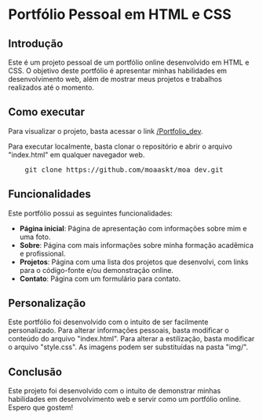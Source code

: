 <h1>Portfólio Pessoal em HTML e CSS</h1>

<h2>Introdução</h2>

<p>Este é um projeto pessoal de um portfólio online desenvolvido em HTML e CSS. O objetivo deste portfólio é apresentar minhas habilidades em desenvolvimento web, além de mostrar meus projetos e trabalhos realizados até o momento.</p>

<h2>Como executar</h2>

<p>Para visualizar o projeto, basta acessar o link <a href="https://moaaskt.github.io/moa_dev/">/Portfolio_dev</a>.</p>

<p>Para executar localmente, basta clonar o repositório e abrir o arquivo "index.html" em qualquer navegador web.</p>

<pre>
	git clone https://github.com/moaaskt/moa_dev.git
</pre>

<h2>Funcionalidades</h2>

<p>Este portfólio possui as seguintes funcionalidades:</p>

<ul>
	<li><strong>Página inicial</strong>: Página de apresentação com informações sobre mim e uma foto.</li>
	<li><strong>Sobre</strong>: Página com mais informações sobre minha formação acadêmica e profissional.</li>
	<li><strong>Projetos</strong>: Página com uma lista dos projetos que desenvolvi, com links para o código-fonte e/ou demonstração online.</li>
	<li><strong>Contato</strong>: Página com um formulário para contato.</li>
</ul>

<h2>Personalização</h2>

<p>Este portfólio foi desenvolvido com o intuito de ser facilmente personalizado. Para alterar informações pessoais, basta modificar o conteúdo do arquivo "index.html". Para alterar a estilização, basta modificar o arquivo "style.css". As imagens podem ser substituídas na pasta "img/".</p>

<h2>Conclusão</h2>

<p>Este projeto foi desenvolvido com o intuito de demonstrar minhas habilidades em desenvolvimento web e servir como um portfólio online. Espero que gostem!</p>
